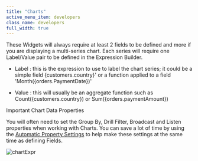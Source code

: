 ```yaml
---
title: "Charts"
active_menu_item: developers
class_name: developers
full_width: true
---
```



These Widgets will always require at least 2 fields to be defined and more if you are displaying a multi-series chart. Each series will require one Label/Value pair to be defined in the Expression Builder.

 - Label : this is the expression to use to label the chart series; it could be a simple field {customers.country}' or a function applied to a field 'Month({orders.PaymentDate})'

 - Value : this will usually be an aggregate function such as Count({customers.country}) or Sum({orders.paymentAmount})

Important Chart Data Properties

You will often need to set the Group By, Drill Filter, Broadcast and Listen properties when working with Charts. You can save a lot of time by using the [Automatic Property Settings](../using-automatic-property-setti.htm) to help make these settings at the same time as defining Fields.

![chartExpr](/img/docs/chartexpr.zoom67.png)

